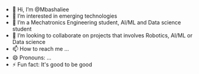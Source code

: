 - 👋 Hi, I’m @Mbashaliee
- 👀 I’m interested in emerging technologies
- 🌱 I’m a Mechatronics Engineering student, AI/ML and Data science student
- 💞️ I’m looking to collaborate on projects that involves Robotics, AI/ML or Data science
- 📫 How to reach me ...
- 😄 Pronouns: ...
- ⚡ Fun fact: It's good to be good

<!---
Mbashaliee/Mbashaliee is a ✨ special ✨ repository because its `README.md` (this file) appears on your GitHub profile.
You can click the Preview link to take a look at your changes.
--->
